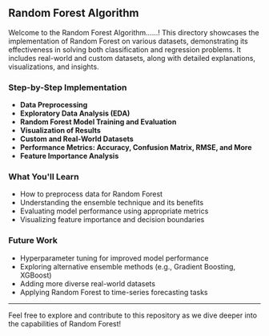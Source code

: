 ## Random Forest Algorithm
Welcome to the Random Forest Algorithm......! This directory showcases the implementation of Random Forest on various datasets, demonstrating its effectiveness in solving both classification and regression problems. It includes real-world and custom datasets, along with detailed explanations, visualizations, and insights.

### Step-by-Step Implementation
- **Data Preprocessing**
- **Exploratory Data Analysis (EDA)**
- **Random Forest Model Training and Evaluation**
- **Visualization of Results**
- **Custom and Real-World Datasets**
- **Performance Metrics: Accuracy, Confusion Matrix, RMSE, and More**
- **Feature Importance Analysis**

### What You'll Learn
- How to preprocess data for Random Forest
- Understanding the ensemble technique and its benefits
- Evaluating model performance using appropriate metrics
- Visualizing feature importance and decision boundaries

### Future Work
- Hyperparameter tuning for improved model performance
- Exploring alternative ensemble methods (e.g., Gradient Boosting, XGBoost)
- Adding more diverse real-world datasets
- Applying Random Forest to time-series forecasting tasks

---
Feel free to explore and contribute to this repository as we dive deeper into the capabilities of Random Forest!
